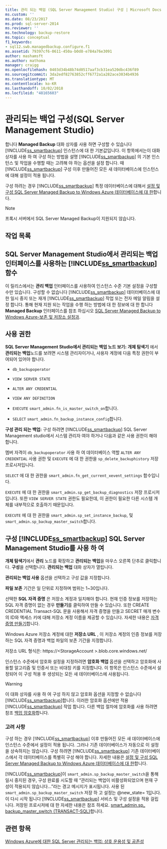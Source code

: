 ```yaml
---
title: 관리 되는 백업 (SQL Server Management Studio) 구성 | Microsoft Docs
ms.custom: ''
ms.date: 08/23/2017
ms.prod: sql-server-2014
ms.reviewer: ''
ms.technology: backup-restore
ms.topic: conceptual
f1_keywords:
- sql12.swb.managedbackup.configure.f1
ms.assetid: 79397cf6-0611-450a-b0d8-e784a76e3091
author: mashamsft
ms.author: mathoma
manager: craigg
ms.openlocfilehash: 0403d34b48b74d0517aaf3cb31ea520dbc436f89
ms.sourcegitcommit: 3da2edf82763852cff6772a1a282ace3034b4936
ms.translationtype: MT
ms.contentlocale: ko-KR
ms.lasthandoff: 10/02/2018
ms.locfileid: "48165603"
---
```

# <a name="configure-managed-backup-sql-server-management-studio"></a>관리되는 백업 구성(SQL Server Management Studio) 
  합니다 **Managed Backup** 대화 상자를 사용 하면 구성할 수 있습니다 [!INCLUDE[ss_smartbackup](../includes/ss-smartbackup-md.md)] 인스턴스에 대 한 기본값입니다. 이 항목에서는이 대화 상자를 사용 하 여 구성 하는 방법을 설명 [!INCLUDE[ss_smartbackup](../includes/ss-smartbackup-md.md)] 의 기본 인스턴스 및 작업을 수행할 때는 고려해 야 하는 옵션을 설정 합니다. 때 [!INCLUDE[ss_smartbackup](../includes/ss-smartbackup-md.md)] 구성 이후 만들어진 모든 새 데이터베이스에 인스턴스에 대해 설정이 적용 됩니다.  
  
 구성 하려는 경우 [!INCLUDE[ss_smartbackup](../includes/ss-smartbackup-md.md)] 특정 데이터베이스에 대해서 [설정 및 구성 SQL Server Managed Backup to Windows Azure 데이터베이스에 대 한](../../2014/database-engine/sql-server-managed-backup-to-windows-azure-retention-and-storage-settings.md#DatabaseConfigure)합니다.  
 
> [!NOTE] 
> 프록시 서버에서 SQL Server Managed Backup이 지원되지 않습니다. 
  
## <a name="task-list"></a>작업 목록  
  
## <a name="includesssmartbackupincludesss-smartbackup-mdmd-functions-using-managed-backup-interface-in-sql-server-management-studio"></a>SQL Server Management Studio에서 관리되는 백업 인터페이스를 사용하는 [!INCLUDE[ss_smartbackup](../includes/ss-smartbackup-md.md)] 함수  
 이 릴리스에서는 **관리 백업** 인터페이스를 사용하여 인스턴스 수준 기본 설정을 구성할 수만 있습니다. 구성할 수 없습니다 [!INCLUDE[ss_smartbackup](../includes/ss-smartbackup-md.md)] 데이터베이스에 대 한 일시 중지 또는 재개 [!INCLUDE[ss_smartbackup](../includes/ss-smartbackup-md.md)] 작업 또는 전자 메일 알림을 설정 합니다. 통해 현재 지원 되는 작업을 수행 하는 방법에 대 한 정보에 대 한 합니다 **Managed Backup** 인터페이스를 참조 하십시오 [SQL Server Managed Backup to Windows Azure-보존 및 저장소 설정과](../../2014/database-engine/sql-server-managed-backup-to-windows-azure-retention-and-storage-settings.md).  
  
## <a name="permissions"></a>사용 권한  
 **SQL Server Management Studio에서 관리되는 백업 노드 보기:** **개체 탐색기** 에서 **관리되는 백업**노드를 보려면 시스템 관리자이거나, 사용자 계정에 다음 특정 권한이 부여되어 있어야 합니다.  
  
-   `db_backupoperator`  
  
-   `VIEW SERVER STATE`  
  
-   `ALTER ANY CREDENTIAL`  
  
-   `VIEW ANY DEFINITION`  
  
-   `EXECUTE` `smart_admin.fn_is_master_switch_on`합니다.  
  
-   `SELECT` `smart_admin.fn_backup_instance_config`합니다.  
  
 **구성 관리 되는 백업:** 구성 하려면 [!INCLUDE[ss_smartbackup](../includes/ss-smartbackup-md.md)] SQL Server Management studio에서 시스템 관리자 여야 하거나 다음과 같은 사용 권한이 해야 합니다.  
  
 멤버 자격이 `db_backupoperator` 사용 하 여 데이터베이스 역할 `ALTER ANY CREDENTIAL` 사용 권한 및 `EXECUTE` 에 대 한 권한을 `sp_delete_backuphistory` 저장 프로시저입니다.  
  
 `SELECT` 에 대 한 권한을 `smart_admin.fn_get_current_xevent_settings` 함수입니다.  
  
 `EXECUTE` 에 대 한 권한을 `smart_admin.sp_get_backup_diagnostics` 저장 프로시저입니다. 또한 `VIEW SERVER STATE` 권한도 필요한데, 이 권한이 필요한 다른 시스템 개체를 내부적으로 호출하기 때문입니다.  
  
 `EXECUTE` 에 대 한 권한을 `smart_admin.sp_set_instance_backup`, 및 `smart_admin.sp_backup_master_switch`합니다.  
  
## <a name="configure-includesssmartbackupincludesss-smartbackup-mdmd-using-sql-server-management-studio"></a>구성 [!INCLUDE[ss_smartbackup](../includes/ss-smartbackup-md.md)] SQL Server Management Studio를 사용 하 여  
 **개체 탐색기**에서 **관리** 노드를 확장하고 **관리되는 백업**을 마우스 오른쪽 단추로 클릭합니다. **구성**을 선택합니다. **관리되는 백업** 대화 상자가 열립니다.  
  
 **관리되는 백업 사용** 옵션을 선택하고 구성 값을 지정합니다.  
  
 **파일 보존** 기간은 일 단위로 지정하며 범위는 1~30입니다.  
  
 선택한 **SQL 자격 증명** 은 저장소 계정과 일치해야 합니다. 현재 인증 정보를 저장하는 SQL 자격 증명이 없는 경우 **만들기**를 클릭하여 만들 수 있습니다. 또한 CREATE CREDENTIAL Transact-SQL 문을 사용해서 자격 증명을 만들고 SECRET 매개 변수의 ID와 액세스 키에 대해 저장소 계정 이름을 제공할 수 있습니다. 자세한 내용은 [자격 증명 만들기](../relational-databases/backup-restore/sql-server-backup-to-url.md#credential)합니다.  
  
 Windows Azure 저장소 계정에 대한 **저장소 URL** , 이 저장소 계정의 인증 정보를 저장하는 SQL 자격 증명과 백업 파일의 보존 기간을 지정합니다.  
  
 저장소 URL 형식은: https://\<StorageAccount >.blob.core.windows.net/  
  
 인스턴스 수준에서 암호화 설정을 지정하려면 **암호화 백업** 옵션을 선택하고 암호화에 사용할 알고리즘 및 인증서 또는 비대칭 키를 지정합니다.  이 항목은 인스턴스 수준에서 설정되어 이 구성 적용 후 생성되는 모든 새 데이터베이스에 사용됩니다.  
  
> [!WARNING]  
>  이 대화 상자를 사용 하 여 구성 하지 않고 암호화 옵션을 지정할 수 없습니다 [!INCLUDE[ss_smartbackup](../includes/ss-smartbackup-md.md)]합니다. 이러한 암호화 옵션에만 적용 [!INCLUDE[ss_smartbackup](../includes/ss-smartbackup-md.md)] 작업 합니다. 다른 백업 절차에 암호화를 사용 하려면 참조 [백업 암호화](../relational-databases/backup-restore/backup-encryption.md)합니다.  
  
### <a name="considerations"></a>고려 사항  
 구성 하는 경우 [!INCLUDE[ss_smartbackup](../includes/ss-smartbackup-md.md)] 이후 만들어진 모든 새 데이터베이스에 인스턴스 수준에서 설정이 적용 됩니다.  그러나 기존 데이터베이스가 자동으로 이 설정을 상속하지는 않습니다. 구성 하려면 [!INCLUDE[ss_smartbackup](../includes/ss-smartbackup-md.md)] 기존 데이터베이스에서 각 데이터베이스를 특별히 구성 해야 합니다. 자세한 내용은 [설정 및 구성 SQL Server Managed Backup to Windows Azure 데이터베이스에 대 한](../../2014/database-engine/sql-server-managed-backup-to-windows-azure-retention-and-storage-settings.md#DatabaseConfigure)합니다.  
  
 [!INCLUDE[ss_smartbackup](../includes/ss-smartbackup-md.md)]이 `smart_admin.sp_backup_master_switch`을 통해 일시 중지된 경우, 구성 완료를 시도할 때 “관리되는 백업이 비활성화되었으며 현재 구성이 적용되지 않습니다...”라는  경고 메시지가 표시됩니다. 사용 된 `smart_admin.sp_backup_master_switch` 저장 하 고 설정는 @new_state= 1입니다. 이 다시 시작 됩니다 [!INCLUDE[ss_smartbackup](../includes/ss-smartbackup-md.md)] 서비스 및 구성 설정을 적용 걸립니다. 저장된 프로시저에 대 한 자세한 내용은 참조 하세요. [smart_admin.sp_ backup_master_switch &#40;TRANSACT-SQL&#41;](/sql/relational-databases/system-stored-procedures/managed-backup-sp-backup-master-switch-transact-sql)합니다.  
  
## <a name="see-also"></a>관련 항목  
 [Windows Azure에 대한 SQL Server 관리되는 백업: 상호 운용성 및 공존성](../../2014/database-engine/sql-server-managed-backup-to-windows-azure-interoperability-and-coexistence.md)  
  
  
